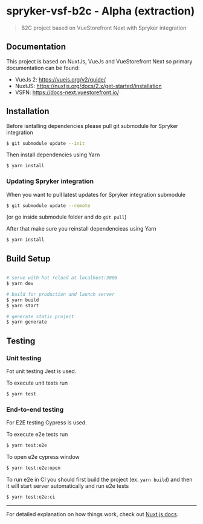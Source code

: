 # spryker-vsf-b2c - Alpha (extraction)

> B2C project based on VueStorefront Next with Spryker integration

## Documentation

This project is based on NuxtJs, VueJs and VueStorefront Next so primary documentation can be found:

- VueJs 2: https://vuejs.org/v2/guide/
- NuxtJS: https://nuxtjs.org/docs/2.x/get-started/installation
- VSFN: https://docs-next.vuestorefront.io/

## Installation

Before isntalling dependencies please pull git submodule for Spryker integration

```bash
$ git submodule update --init
```

Then install dependencies using Yarn

```bash
$ yarn install
```

### Updating Spryker integration

When you want to pull latest updates for Spryker integration submodule

```bash
$ git submodule update --remote
```

(or go inside submodule folder and do `git pull`)

After that make sure you reinstall dependencieas using Yarn

```bash
$ yarn install
```

## Build Setup

```bash

# serve with hot reload at localhost:3000
$ yarn dev

# build for production and launch server
$ yarn build
$ yarn start

# generate static project
$ yarn generate
```

## Testing

### Unit testing

Fot unit testing Jest is used.

To execute unit tests run

```bash
$ yarn test
```

### End-to-end testing

For E2E testing Cypress is used.

To execute e2e tests run

```bash
$ yarn test:e2e
```

To open e2e cypress window

```bash
$ yarn test:e2e:open
```

To run e2e in CI you should first build the project (ex. `yarn build`)
and then it will start server automatically and run e2e tests

```bash
$ yarn test:e2e:ci
```

---

For detailed explanation on how things work, check out [Nuxt.js docs](https://nuxtjs.org).
